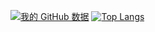 [![我的 GitHub 数据](https://github-readme-stats.vercel.app/api?username=Fly-Potato)]()
[![Top Langs](https://github-readme-stats.vercel.app/api/top-langs/?username=Fly-Potato)]()
